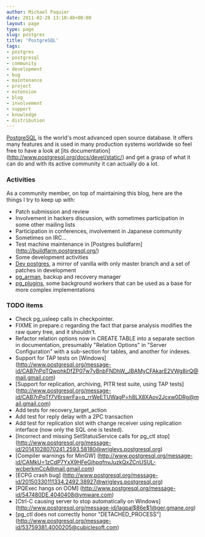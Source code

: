 ```yaml
---
author: Michael Paquier
date: 2011-02-28 13:10:48+00:00
layout: page
type: page
slug: postgres
title: 'PostgreSQL'
tags:
- postgres
- postgresql
- community
- development
- bug
- maintenance
- project
- extension
- blog
- involvement
- support
- knowledge
- distribution
---
```

[PostgreSQL](http://www.postgresql.org) is the world's most advanced open
source database. It offers many features and is used in many production
systems worldwide so feel free to have a look at [its documentation]
(http://www.postgresql.org/docs/devel/static/) and get a grasp of what it
can do and with its active community it can actually do a lot.

### Activities

As a community member, on top of maintaining this blog, here are the things
I try to keep up with:

  * Patch submission and review
  * Involvement in hackers discussion, with sometimes participation in
  some other mailing lists
  * Participation in conferences, involvement in Japanese community
  * Sometimes on IRC...
  * Test machine maintenance in [Postgres buildfarm]
  (http://buildfarm.postgresql.org/)
  * Some development activities
   * [Dev postgres](https://github.com/michaelpq/postgres), a mirror of
   vanilla with only master branch and a set of patches in development
   * [pg\_arman](https://github.com/michaelpq/pg_arman), backup and
   recovery manager
   * [pg\_plugins](https://github.com/michaelpq/pg_plugins), some background
   workers that can be used as a base for more complex implementations

### TODO items

  * Check pg_usleep calls in checkpointer.
  * FIXME in prepare.c regarding the fact that parse analysis modifies the
  raw query tree, and it shouldn't.
  * Refactor relation options now in CREATE TABLE into a separate section
  in documentation, presumably "Relation Options" in "Server Configuration"
  with a sub-section for tables, and another for indexes.
  * Support for TAP tests on [Windows]
  (http://www.postgresql.org/message-id/CAB7nPqTQwphkDfZP07w7yBnbFNDhW_JBAMyCFAkarE2VWg8irQ@mail.gmail.com)
  * [Support for replication, archiving, PITR test suite, using TAP tests]
  (http://www.postgresql.org/message-id/CAB7nPqTf7V6rswrFa=q_rrWeETUWagP=h8LX8XAov2Jcxw0DRg@mail.gmail.com)
   * Add tests for recovery_target_action
   * Add test for reply delay with a 2PC transaction
   * Add test for replication slot with change receiver using replication
   interface (now only the SQL one is tested).
  * [Incorrect and missing SetStatusService calls for pg_ctl stop]
  (http://www.postgresql.org/message-id/20141028070241.2593.58180@wrigleys.postgresql.org)
  * [Compiler warnings for MinGW]
  (http://www.postgresql.org/message-id/CAMkU=1zCdP7YxX9HFeGihpqfnvJuzkQxZCnUSUL-wcberkmCcA@mail.gmail.com)
  * [ECPG crash bug]
  (http://www.postgresql.org/message-id/20150330111334.2492.38927@wrigleys.postgresql.org)
  * [PQExec hangs on OOM]
  (http://www.postgresql.org/message-id/547480DE.4040408@vmware.com)
  * [Ctrl-C causing server to stop automatically on Windows]
  (http://www.postgresql.org/message-id/lagpal$86e$1@ger.gmane.org)
  * [pg\_ctl does not correctly honor "DETACHED_PROCESS"]
  (http://www.postgresql.org/message-id/53759381.4000205@cubiclesoft.com)
